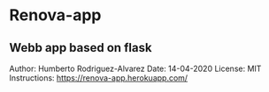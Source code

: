 # Renova-app
## Webb app based on flask 
Author: Humberto Rodriguez-Alvarez
Date: 14-04-2020
License: MIT
Instructions: https://renova-app.herokuapp.com/
